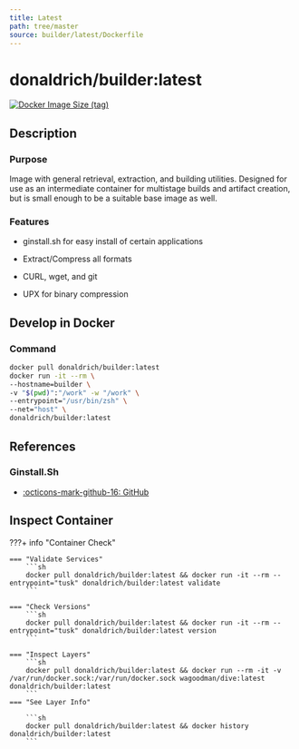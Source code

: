 ```yaml
---
title: Latest
path: tree/master
source: builder/latest/Dockerfile
---
```


# donaldrich/builder:latest

[![Docker Image Size (tag)](https://img.shields.io/docker/image-size/donaldrich/builder/latest?color=blue&label=size&logo=docker&style=flat-square)](https://hub.docker.com/r/donaldrich/builder/latest)

## Description

### Purpose

Image with general retrieval, extraction, and building utilities. Designed for use as an intermediate container for multistage builds and artifact creation, but is small enough to be a suitable base image as well.

### Features

- ginstall.sh for easy install of certain applications

- Extract/Compress all formats

- CURL, wget, and git

- UPX for binary compression

## Develop in Docker

### Command

```sh
docker pull donaldrich/builder:latest
docker run -it --rm \
--hostname=builder \
-v "$(pwd)":"/work" -w "/work" \
--entrypoint="/usr/bin/zsh" \
--net="host" \
donaldrich/builder:latest
```

## References

### Ginstall.Sh

- [:octicons-mark-github-16: GitHub](https://github.com/whalehub/ginstall.sh)

## Inspect Container

???+ info "Container Check"

    === "Validate Services"
        ```sh
        docker pull donaldrich/builder:latest && docker run -it --rm --entrypoint="tusk" donaldrich/builder:latest validate
        ```

    === "Check Versions"
        ```sh
        docker pull donaldrich/builder:latest && docker run -it --rm --entrypoint="tusk" donaldrich/builder:latest version
        ```

    === "Inspect Layers"
        ```sh
        docker pull donaldrich/builder:latest && docker run --rm -it -v /var/run/docker.sock:/var/run/docker.sock wagoodman/dive:latest donaldrich/builder:latest
        ```
    === "See Layer Info"

        ```sh
        docker pull donaldrich/builder:latest && docker history donaldrich/builder:latest
        ```

